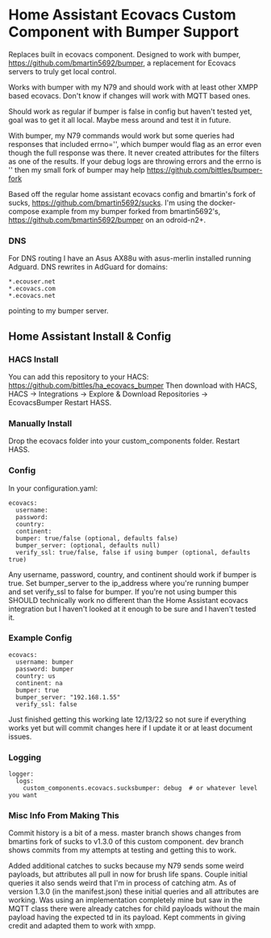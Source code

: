 # Home Assistant Ecovacs Custom Component with Bumper Support
Replaces built in ecovacs component.  Designed to work with bumper, https://github.com/bmartin5692/bumper, a replacement for Ecovacs servers to truly get local control.

Works with bumper with my N79 and should work with at least other XMPP based ecovacs.  Don't know if changes will work with MQTT based ones.

Should work as regular if bumper is false in config but haven't tested yet, goal was to get it all local.  Maybe mess around and test it in future.

With bumper, my N79 commands would work but some queries had responses that included errno='', which bumper would flag as an error even though the full response was there. It never created attributes for the filters as one of the results.  If your debug logs are throwing errors and the errno is '' then my small fork of bumper may help https://github.com/bittles/bumper-fork 

Based off the regular home assistant ecovacs config and bmartin's fork of sucks, https://github.com/bmartin5692/sucks. 
I'm using the docker-compose example from my bumper forked from bmartin5692's, https://github.com/bmartin5692/bumper on an odroid-n2+.

### DNS
For DNS routing I have an Asus AX88u with asus-merlin installed running Adguard.  DNS rewrites in AdGuard for domains:
```
*.ecouser.net
*.ecovacs.com
*.ecovacs.net 
```
pointing to my bumper server.

## Home Assistant Install & Config
### HACS Install
You can add this repository to your HACS: https://github.com/bittles/ha_ecovacs_bumper
Then download with HACS, HACS -> Integrations -> Explore & Download Repositories -> EcovacsBumper
Restart HASS.

### Manually Install
Drop the ecovacs folder into your custom_components folder. 
Restart HASS.

### Config
In your configuration.yaml:
```
ecovacs:
  username: 
  password: 
  country: 
  continent: 
  bumper: true/false (optional, defaults false)
  bumper_server: (optional, defaults null)
  verify_ssl: true/false, false if using bumper (optional, defaults true)
```
Any username, password, country, and continent should work if bumper is true.  Set bumper_server to the ip_address where you're running bumper and set verify_ssl to false for bumper.  If you're not using bumper this SHOULD technically work no different than the Home Assistant ecovacs integration but I haven't looked at it enough to be sure and I haven't tested it.

### Example Config
```
ecovacs:
  username: bumper
  password: bumper
  country: us
  continent: na
  bumper: true
  bumper_server: "192.168.1.55"
  verify_ssl: false
```
Just finished getting this working late 12/13/22 so not sure if everything works yet but will commit changes here if I update it or at least document issues.

### Logging
```
logger:
  logs:
    custom_components.ecovacs.sucksbumper: debug  # or whatever level you want
```

### Misc Info From Making This
Commit history is a bit of a mess.  master branch shows changes from bmartins fork of sucks to v1.3.0 of this custom component.  dev branch shows commits from my attempts at testing and getting this to work.

Added additional catches to sucks because my N79 sends some weird payloads, but attributes all pull in now for brush life spans.  Couple initial queries it also sends weird that I'm in process of catching atm.  As of version 1.3.0 (in the manifest.json) these initial queries and all attributes are working.  Was using an implementation completely mine but saw in the MQTT class there were already catches for child payloads without the main payload having the expected td in its payload.  Kept comments in giving credit and adapted them to work with xmpp.